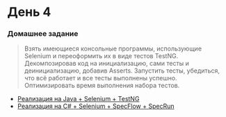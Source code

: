 # День 4

### Домашнее задание

> Взять имеющиеся консольные программы, использующие Selenium и переоформить их в виде тестов TestNG. Декомпозировав код на инициализацию, сами тесты и деинициализацию, добавив Asserts. Запустить тесты, убедиться, что всё работает и все тесты выполнены успешно. Оптимизировать время выполнения набора тестов.

- [Реализация на Java + Selenium + TestNG](Java "Реализация на Java + Selenium + TestNG")
- [Реализация на C# + Selenium + SpecFlow + SpecRun](C%23 "Реализация на C# + Selenium + SpecFlow + SpecRun")